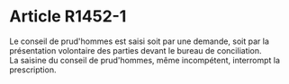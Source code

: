 # Article R1452-1

  
Le conseil de prud'hommes est saisi soit par une demande, soit par la présentation volontaire des parties devant le bureau de conciliation.   
La saisine du conseil de prud'hommes, même incompétent, interrompt la prescription.